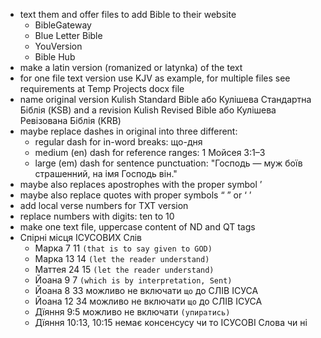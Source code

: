 - text them and offer files to add Bible to their website
  - BibleGateway
  - Blue Letter Bible
  - YouVersion
  - Bible Hub
- make a latin version (romanized or latynka) of the text 
- for one file text version use KJV as example, for multiple files see requirements at Temp Projects docx file 
- name original version Kulish Standard Bible або Кулішева Стандартна Біблія (KSB) and a revision Kulish Revised Bible або Кулішева Ревізована Біблія (KRB)
- maybe replace dashes in original into three different:
  - regular dash for in-word breaks: що-дня
  - medium (en) dash for reference ranges: 1 Мойсея 3:1–3
  - large (em) dash for sentence punctuation: "Господь — муж боїв страшенний, на імя Господь він."
- maybe also replaces apostrophes with the proper symbol ʼ
- maybe also replace quotes with proper symbols “ ” or ‘ ’
- add local verse numbers for TXT version 
- replace numbers with digits: ten to 10 
- make one text file, uppercase content of ND and QT tags 
- Спірні місця ІСУСОВИХ Слів
  - Марка 7 11 `(that is to say given to GOD)`
  - Марка 13 14 `(let the reader understand)`
  - Маттея 24 15 `(let the reader understand)`
  - Йоана 9 7 `(which is by interpretation, Sent)`
  - Йоана 8 33 можливо не включати `що` до СЛІВ ІСУСА
  - Йоана 12 34 можливо не включати `що` до СЛІВ ІСУСА
  - Дїяння 9:5 можливо не включати `(упиратись)`
  - Дїяння 10:13, 10:15 немає консенсусу чи то ІСУСОВІ Слова чи ні